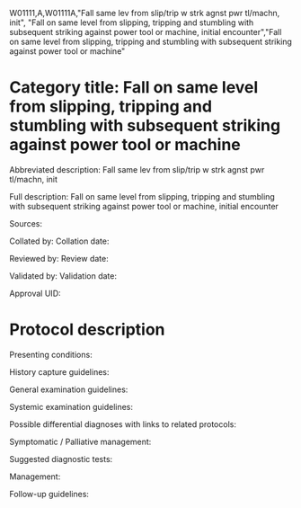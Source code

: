 W01111,A,W01111A,"Fall same lev from slip/trip w strk agnst pwr tl/machn, init", "Fall on same level from slipping, tripping and stumbling with subsequent striking against power tool or machine, initial encounter","Fall on same level from slipping, tripping and stumbling with subsequent striking against power tool or machine"
# Category title: Fall on same level from slipping, tripping and stumbling with subsequent striking against power tool or machine

Abbreviated description: Fall same lev from slip/trip w strk agnst pwr tl/machn, init

Full description: Fall on same level from slipping, tripping and stumbling with subsequent striking against power tool or machine, initial encounter

Sources:

Collated by:
Collation date:

Reviewed by:
Review date:

Validated by:
Validation date:

Approval UID:

# Protocol description

Presenting conditions:

History capture guidelines:

General examination guidelines:

Systemic examination guidelines:

Possible differential diagnoses with links to related protocols:

Symptomatic / Palliative management:

Suggested diagnostic tests:

Management:

Follow-up guidelines:
